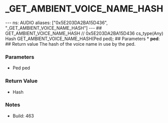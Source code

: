 # _GET_AMBIENT_VOICE_NAME_HASH

--- ns: AUDIO aliases: ["0x5E203DA2BA15D436", "_GET_AMBIENT_VOICE_NAME_HASH"] --- ## GET_AMBIENT_VOICE_NAME_HASH  // 0x5E203DA2BA15D436 cs_type(Any) Hash GET_AMBIENT_VOICE_NAME_HASH(Ped ped);  ## Parameters * **ped**:  ## Return value The hash of the voice name in use by the ped.

### Parameters
* Ped ped

### Return Value
* Hash

### Notes
* Build: 463

